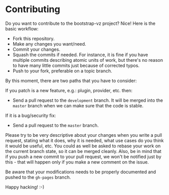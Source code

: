 Contributing
============

Do you want to contribute to the bootstrap-vz project? Nice! Here is the basic workflow:

* Fork this repository.
* Make any changes you want/need.
* Commit your changes.
* Squash the commits if needed. For instance, it is fine if you have multiple commits describing atomic units
of work, but there's no reason to have many little commits just because of corrected typos.
* Push to your fork, preferable on a topic branch.

By this moment, there are two paths that you have to consider:

If you patch is a new feature, e.g.: plugin, provider, etc. then:

* Send a pull request to the `development` branch. It will be merged into the `master` branch when we can make
sure that the code is stable.

If it is a bug/security fix:

* Send a pull request to the `master` branch.

Please try to be very descriptive about your changes when you write a pull request, stating what it does, why
it is needed, what use cases do you think it would be useful, etc. You could as well be asked to rebase your
work on the current branch state, so it can be merged cleanly. Also, be in mind that if you push a new commit
to your pull request, we won't be notified just by this - that will happen only if you make a new comment on
the issue.

Be aware that your modifications needs to be properly documented and pushed to the `gh-pages` branch.

Happy hacking! :-)
